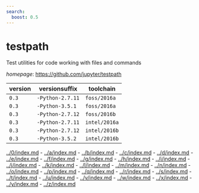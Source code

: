 ```yaml
---
search:
  boost: 0.5
---
```

# testpath

Test utilities for code working with files and commands

*homepage*: <https://github.com/jupyter/testpath>

version | versionsuffix | toolchain
--------|---------------|----------
``0.3`` | ``-Python-2.7.11`` | ``foss/2016a``
``0.3`` | ``-Python-3.5.1`` | ``foss/2016a``
``0.3`` | ``-Python-2.7.12`` | ``foss/2016b``
``0.3`` | ``-Python-2.7.11`` | ``intel/2016a``
``0.3`` | ``-Python-2.7.12`` | ``intel/2016b``
``0.3`` | ``-Python-3.5.2`` | ``intel/2016b``

[../0/index.md](0) - [../a/index.md](a) - [../b/index.md](b) - [../c/index.md](c) - [../d/index.md](d) - [../e/index.md](e) - [../f/index.md](f) - [../g/index.md](g) - [../h/index.md](h) - [../i/index.md](i) - [../j/index.md](j) - [../k/index.md](k) - [../l/index.md](l) - [../m/index.md](m) - [../n/index.md](n) - [../o/index.md](o) - [../p/index.md](p) - [../q/index.md](q) - [../r/index.md](r) - [../s/index.md](s) - [../t/index.md](t) - [../u/index.md](u) - [../v/index.md](v) - [../w/index.md](w) - [../x/index.md](x) - [../y/index.md](y) - [../z/index.md](z)

